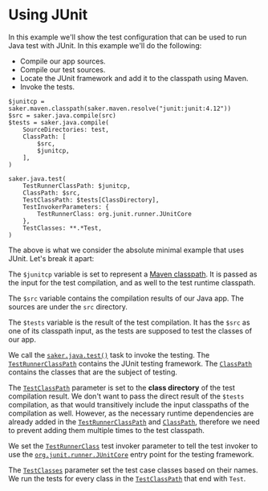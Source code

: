 # Using JUnit

In this example we'll show the test configuration that can be used to run Java test with JUnit. In this example we'll do the following:

* Compile our app sources.
* Compile our test sources.
* Locate the JUnit framework and add it to the classpath using Maven.
* Invoke the tests.

```sakerscript
$junitcp = saker.maven.classpath(saker.maven.resolve("junit:junit:4.12"))
$src = saker.java.compile(src)
$tests = saker.java.compile(
	SourceDirectories: test,
	ClassPath: [
		$src,
		$junitcp,
	],
)

saker.java.test(
	TestRunnerClassPath: $junitcp,
	ClassPath: $src,
	TestClassPath: $tests[ClassDirectory],
	TestInvokerParameters: {
		TestRunnerClass: org.junit.runner.JUnitCore
	},
	TestClasses: **.*Test,
)
```

The above is what we consider the absolute minimal example that uses JUnit. Let's break it apart:

The `$junitcp` variable is set to represent a [Maven classpath](root:/saker.maven.classpath/doc/index.html). It is passed as the input for the test compilation, and as well to the test runtime classpath.

The `$src` variable contains the compilation results of our Java app. The sources are under the `src` directory.

The `$tests` variable is the result of the test compilation. It has the `$src` as one of its classpath input, as the tests are supposed to test the classes of our app.

We call the [`saker.java.test()`](/taskdoc/saker.java.test.html) task to invoke the testing. The [`TestRunnerClassPath`](/taskdoc/saker.java.test.html#TestRunnerClassPath) contains the JUnit testing framework. The [`ClassPath`](/taskdoc/saker.java.test.html#ClassPath) contains the classes that are the subject of testing.

The [`TestClassPath`](/taskdoc/saker.java.test.html#TestClassPath) parameter is set to the **class directory** of the test compilation result. We don't want to pass the direct result of the `$tests` compilation, as that would transitively include the input classpaths of the compilation as well. However, as the necessary runtime dependencies are already added in the [`TestRunnerClassPath`](/taskdoc/saker.java.test.html#TestRunnerClassPath) and [`ClassPath`](/taskdoc/saker.java.test.html#ClassPath), therefore we need to prevent adding them multiple times to the test classpath.

We set the [`TestRunnerClass`](/javadoc/saker/java/testing/api/test/invoker/ReflectionJavaTestInvoker.html#PARAMETER_TEST_RUNNER_CLASS) test invoker parameter to tell the test invoker to use the [`org.junit.runner.JUnitCore`](https://junit.org/junit4/javadoc/latest/org/junit/runner/JUnitCore.html) entry point for the testing framework.

The [`TestClasses`](/taskdoc/saker.java.test.html#TestClasses) parameter set the test case classes based on their names. We run the tests for every class in the [`TestClassPath`](/taskdoc/saker.java.test.html#TestClassPath) that end with `Test`. 